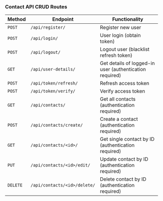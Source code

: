 ### **Contact API CRUD Routes**
| **Method** | **Endpoint** | **Functionality** |
|------------|--------------|-------------------|
| `POST`     | `/api/register/` | Register new user |
| `POST`     | `/api/login/` | User login (obtain token) |
| `POST`     | `/api/logout/` | Logout user (blacklist refresh token) |
| `GET`      | `/api/user-details/` | Get details of logged-in user (authentication required) |
| `POST`     | `/api/token/refresh/` | Refresh access token |
| `POST`     | `/api/token/verify/` | Verify access token |
| `GET`      | `/api/contacts/` | Get all contacts (authentication required) |
| `POST`     | `/api/contacts/create/` | Create a contact (authentication required) |
| `GET`      | `/api/contacts/<id>/` | Get single contact by ID (authentication required) |
| `PUT`      | `/api/contacts/<id>/edit/` | Update contact by ID (authentication required) |
| `DELETE`   | `/api/contacts/<id>/delete/` | Delete contact by ID (authentication required) |

